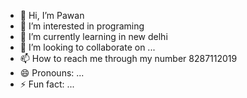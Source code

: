 - 👋 Hi, I’m Pawan
- 👀 I’m interested in programing 
- 🌱 I’m currently learning in new delhi 
- 💞️ I’m looking to collaborate on ...
- 📫 How to reach me through my number 8287112019
- 😄 Pronouns: ...
- ⚡ Fun fact: ...

<!---
312006/312006 is a ✨ special ✨ repository because its `README.md` (this file) appears on your GitHub profile.
You can click the Preview link to take a look at your changes.
--->
